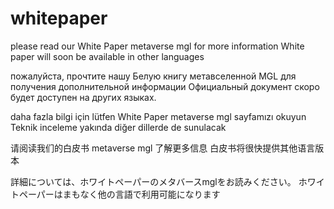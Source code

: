 # whitepaper
please read our White Paper metaverse mgl for more information
White paper will soon be available in other languages</p>
пожалуйста, прочтите нашу Белую книгу метавселенной MGL для получения дополнительной информации
Официальный документ скоро будет доступен на других языках.</p>
daha fazla bilgi için lütfen White Paper metaverse mgl sayfamızı okuyun
Teknik inceleme yakında diğer dillerde de sunulacak</p>
请阅读我们的白皮书 metaverse mgl 了解更多信息
白皮书将很快提供其他语言版本</p>
詳細については、ホワイトペーパーのメタバースmglをお読みください。
ホワイトペーパーはまもなく他の言語で利用可能になります</p>
